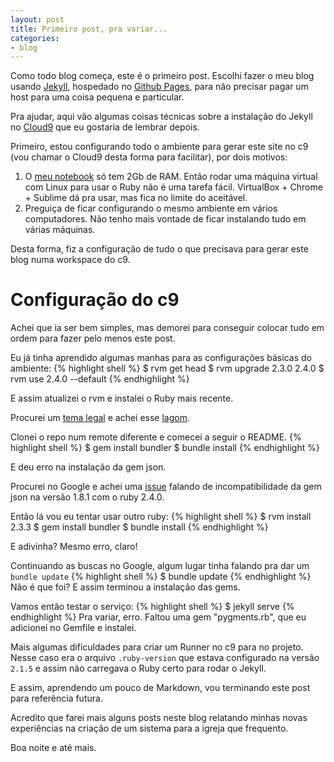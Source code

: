 ```yaml
---
layout: post
title: Primeiro post, pra variar...
categories:
- blog
---
```


Como todo blog começa, este é o primeiro post.
Escolhi fazer o meu blog usando [Jekyll](https://jekyllrb.com/), hospedado no 
[Github Pages](https://pages.github.com/),
para não precisar pagar um host para uma coisa pequena e particular.

Pra ajudar, aqui vão algumas coisas técnicas sobre a instalação do Jekyll no 
[Cloud9](http://c9.io) que eu gostaria de lembrar depois.

Primeiro, estou configurando todo o ambiente para gerar este site no c9 (vou chamar
o Cloud9 desta forma para facilitar), por dois motivos:

1. O [meu notebook](https://www.asus.com/br/2-in-1-PCs/ASUS_Transformer_Book_T100TA/) 
só tem 2Gb de RAM. Então rodar uma máquina virtual com Linux para usar o Ruby não 
é uma tarefa fácil. VirtualBox + Chrome + Sublime 
dá pra usar, mas fica no limite do aceitável.
2. Preguiça de ficar configurando o mesmo ambiente em vários computadores.
Não tenho mais vontade de ficar instalando tudo em várias máquinas. 

Desta forma, fiz a configuração de tudo o que precisava para gerar este blog numa
workspace do c9.

# Configuração do c9
Achei que ia ser bem simples, mas demorei para conseguir colocar tudo em ordem para
fazer pelo menos este post.

Eu já tinha aprendido algumas manhas para as configurações básicas do ambiente:
{% highlight shell %}
$ rvm get head
$ rvm upgrade 2.3.0 2.4.0
$ rvm use 2.4.0 --default
{% endhighlight %}

E assim atualizei o rvm e instalei o Ruby mais recente.

Procurei um [tema legal](https://drjekyllthemes.github.io/) e achei esse 
[lagom](https://github.com/swanson/lagom).

Clonei o repo num remote diferente e comecei a seguir o README. 
{% highlight shell %}
$ gem install bundler
$ bundle install
{% endhighlight %}

E deu erro na instalação da gem json.

Procurei no Google e achei uma [issue](https://github.com/github/pages-gem/issues/376)
falando de incompatibilidade da gem json na versão 1.8.1 com o ruby 2.4.0.

Então lá vou eu tentar usar outro ruby:
{% highlight shell %}
$ rvm install 2.3.3
$ gem install bundler
$ bundle install
{% endhighlight %}

E adivinha? Mesmo erro, claro!

Continuando as buscas no Google, algum lugar tinha falando pra dar um `bundle update`
{% highlight shell %}
$ bundle update
{% endhighlight %}
Não é que foi? E assim terminou a instalação das gems.

Vamos então testar o serviço:
{% highlight shell %}
$ jekyll serve
{% endhighlight %}
Pra variar, erro. Faltou uma gem "pygments.rb", que eu adicionei no Gemfile e instalei.

Mais algumas dificuldades para criar um Runner no c9 para no projeto. Nesse caso era
o arquivo `.ruby-version` que estava configurado na versão `2.1.5` e assim não 
carregava o Ruby certo para rodar o Jekyll.

E assim, aprendendo um pouco de Markdown, vou terminando este post para referência futura.

Acredito que farei mais alguns posts neste blog relatando minhas novas experiências
na criação de um sistema para a igreja que frequento.

Boa noite e até mais.
